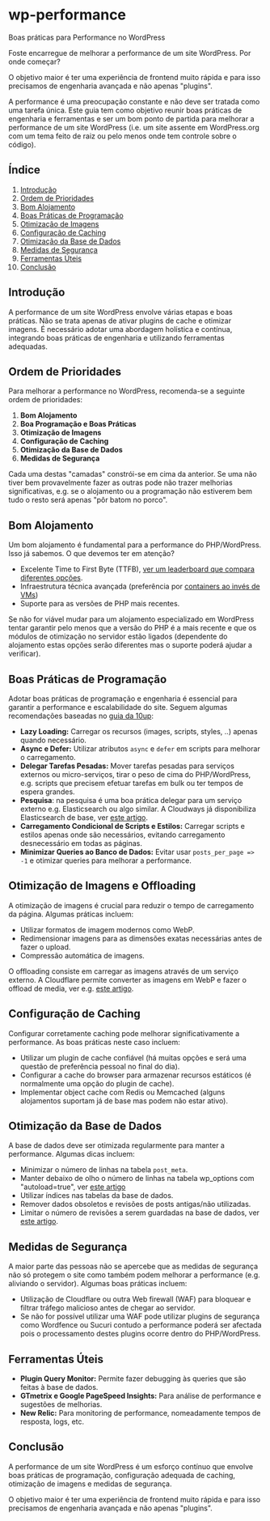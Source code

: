 # wp-performance
Boas práticas para Performance no WordPress

Foste encarregue de melhorar a performance de um site WordPress. Por onde começar? 

O objetivo maior é ter uma experiência de frontend muito rápida e para isso precisamos de engenharia avançada e não apenas "plugins".

A performance é uma preocupação constante e não deve ser tratada como uma tarefa única. Este guia tem como objetivo reunir boas práticas de engenharia e ferramentas e ser um bom ponto de partida para melhorar a performance de um site WordPress (i.e. um site assente em WordPress.org com um tema feito de raiz ou pelo menos onde tem controle sobre o código).

## Índice
1. [Introdução](#introdução)
2. [Ordem de Prioridades](#ordem-de-prioridades)
3. [Bom Alojamento](#bom-alojamento)
4. [Boas Práticas de Programação](#boas-práticas-de-programação)
5. [Otimização de Imagens](#otimização-de-imagens)
6. [Configuração de Caching](#configuração-de-caching)
7. [Otimização da Base de Dados](#otimização-da-base-de-dados)
8. [Medidas de Segurança](#medidas-de-segurança)
9. [Ferramentas Úteis](#ferramentas-úteis)
10. [Conclusão](#conclusão)

## Introdução

A performance de um site WordPress envolve várias etapas e boas práticas. Não se trata apenas de ativar plugins de cache e otimizar imagens. É necessário adotar uma abordagem holística e contínua, integrando boas práticas de engenharia e utilizando ferramentas adequadas.

## Ordem de Prioridades

Para melhorar a performance no WordPress, recomenda-se a seguinte ordem de prioridades:

1. **Bom Alojamento**
2. **Boa Programação e Boas Práticas**
3. **Otimização de Imagens**
4. **Configuração de Caching**
5. **Otimização da Base de Dados**
6. **Medidas de Segurança**

Cada uma destas "camadas" constrói-se em cima da anterior. Se uma não tiver bem provavelmente fazer as outras pode não trazer melhorias significativas, e.g. se o alojamento ou a programação não estiverem bem tudo o resto será apenas "pôr batom no porco".

## Bom Alojamento

Um bom alojamento é fundamental para a performance do PHP/WordPress. Isso já sabemos. O que devemos ter em atenção?

- Excelente Time to First Byte (TTFB), [ver um leaderboard que compara diferentes opções](https://ismyhostfastyet.com/).
- Infraestrutura técnica avançada (preferência por [containers ao invés de VMs](https://pantheon.io/blog/why-we-built-pantheon-containers-instead-virtual-machines))
- Suporte para as versões de PHP mais recentes.

Se não for viável mudar para um alojamento especializado em WordPress tentar garantir pelo menos que a versão do PHP é a mais recente e que os módulos de otimização no servidor estão ligados (dependente do alojamento estas opções serão diferentes mas o suporte poderá ajudar a verificar).

## Boas Práticas de Programação

Adotar boas práticas de programação e engenharia é essencial para garantir a performance e escalabilidade do site. Seguem algumas recomendações baseadas no [guia da 10up](https://10up.github.io/Engineering-Best-Practices/php/):

- **Lazy Loading:** Carregar os recursos (images, scripts, styles, ..) apenas quando necessário.
- **Async e Defer:** Utilizar atributos `async` e `defer` em scripts para melhorar o carregamento.
- **Delegar Tarefas Pesadas:** Mover tarefas pesadas para serviços externos ou micro-serviços, tirar o peso de cima do PHP/WordPress, e.g. scripts que precisem efetuar tarefas em bulk ou ter tempos de espera grandes. 
- **Pesquisa**: na pesquisa é uma boa prática delegar para um serviço externo e.g. Elasticsearch ou algo similar. A Cloudways já disponibiliza Elasticsearch de base, ver [este artigo](https://support.cloudways.com/en/articles/5120760-how-to-configure-elasticsearch-on-cloudways).
- **Carregamento Condicional de Scripts e Estilos:** Carregar scripts e estilos apenas onde são necessários, evitando carregamento desnecessário em todas as páginas.
- **Minimizar Queries ao Banco de Dados:** Evitar usar `posts_per_page => -1` e otimizar queries para melhorar a performance.

## Otimização de Imagens e Offloading

A otimização de imagens é crucial para reduzir o tempo de carregamento da página. Algumas práticas incluem:

- Utilizar formatos de imagem modernos como WebP.
- Redimensionar imagens para as dimensões exatas necessárias antes de fazer o upload.
- Compressão automática de imagens.

O offloading consiste em carregar as imagens através de um serviço externo. A Cloudflare permite converter as imagens em WebP e fazer o offload de media, ver e.g. [este artigo](https://themedev.net/blog/how-to-offload-wp-media-to-cloudflare-r2/).

## Configuração de Caching

Configurar corretamente caching pode melhorar significativamente a performance. As boas práticas neste caso incluem:

- Utilizar um plugin de cache confiável (há muitas opções e será uma questão de preferência pessoal no final do dia).
- Configurar a cache do browser para armazenar recursos estáticos (é normalmente uma opção do plugin de cache).
- Implementar object cache com Redis ou Memcached (alguns alojamentos suportam já de base mas podem não estar ativo).

## Otimização da Base de Dados

A base de dados deve ser otimizada regularmente para manter a performance. Algumas dicas incluem:

- Minimizar o número de linhas na tabela `post_meta`.
- Manter debaixo de olho o número de linhas na tabela wp_options com "autoload=true", ver [este artigo](https://docs.pantheon.io/optimize-wp-options-table-autoloaded-data)
- Utilizar índices nas tabelas da base de dados.
- Remover dados obsoletos e revisões de posts antigas/não utilizadas.
- Limitar o número de revisões a serem guardadas na base de dados, ver [este artigo](https://wordpress.org/documentation/article/revisions/).

## Medidas de Segurança

A maior parte das pessoas não se apercebe que as medidas de segurança não só protegem o site como também podem melhorar a performance (e.g. aliviando o servidor). Algumas boas práticas incluem:

- Utilização de Cloudflare ou outra Web firewall (WAF) para bloquear e filtrar tráfego malicioso antes de chegar ao servidor.
- Se não for possível utilizar uma WAF pode utilizar plugins de segurança como Wordfence ou Sucuri contudo a performance poderá ser afectada pois o processamento destes plugins ocorre dentro do PHP/WordPress.

## Ferramentas Úteis

- **Plugin Query Monitor:** Permite fazer debugging às queries que são feitas à base de dados.
- **GTmetrix e Google PageSpeed Insights:** Para análise de performance e sugestões de melhorias.
- **New Relic:** Para monitoring de performance, nomeadamente tempos de resposta, logs, etc. 

## Conclusão

A performance de um site WordPress é um esforço contínuo que envolve boas práticas de programação, configuração adequada de caching, otimização de imagens e medidas de segurança. 

O objetivo maior é ter uma experiência de frontend muito rápida e para isso precisamos de engenharia avançada e não apenas "plugins".









